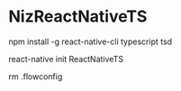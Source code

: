# NizReactNativeTS
npm install -g react-native-cli typescript tsd

react-native init ReactNativeTS


rm .flowconfig
